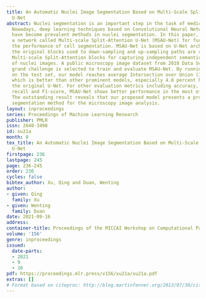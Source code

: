 ```yaml
---
title: An Automatic Nuclei Image Segmentation Based on Multi-Scale Split-Attention
  U-Net
abstract: Nuclei segmentation is an important step in the task of medical image analysis.
  Nowadays, deep learning techniques based on Convolutional Neural Networks (CNNs)
  have become prevalent methods in nuclei segmentation. In this paper, we propose
  a network called Multi-scale Split-Attention U-Net (MSAU-Net) for further improving
  the performance of cell segmentation. MSAU-Net is based on U-Net architecture and
  the original blocks used to down-sampling and up-sampling paths are replaced with
  Multi-scale Split-Attention blocks for capturing independent semantic information
  of nuclei images. A public microscopy image dataset from 2018 Data Science Bowl
  grand challenge is selected to train and evaluate MSAU-Net. By running trained models
  on the test set, our model reaches average Intersection over Union (IoU) of 0.851,
  which is better than other prominent models, especially 4.8 percent higher than
  the original U-Net. For other evaluation metrics including accuracy, precision,
  recall and F1-score, MSAU-Net shows better performance in the most of indicators.
  The outstanding result reveals that our proposed model presents a promising nuclei
  segmentation method for the microscopy image analysis.
layout: inproceedings
series: Proceedings of Machine Learning Research
publisher: PMLR
issn: 2640-3498
id: xu21a
month: 0
tex_title: An Automatic Nuclei Image Segmentation Based on Multi-Scale Split-Attention
  U-Net
firstpage: 236
lastpage: 245
page: 236-245
order: 236
cycles: false
bibtex_author: Xu, Qing and Duan, Wenting
author:
- given: Qing
  family: Xu
- given: Wenting
  family: Duan
date: 2021-09-16
address:
container-title: Proceedings of the MICCAI Workshop on Computational Pathology
volume: '156'
genre: inproceedings
issued:
  date-parts:
  - 2021
  - 9
  - 16
pdf: https://proceedings.mlr.press/v156/xu21a/xu21a.pdf
extras: []
# Format based on citeproc: http://blog.martinfenner.org/2013/07/30/citeproc-yaml-for-bibliographies/
---
```

